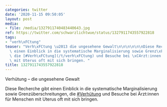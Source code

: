 ```yaml
---
categories: twitter
date: '2020-11-15 09:50:05'
layout: post
media:
- file: /media/1327911740483440643.jpg
ref: https://twitter.com/schwarzlichtwue/status/1327911743557922818
tags:
- "verh\xFCtung"
teaser: "Verh\xFCtung \u2013 die ungesehene Gewalt\n\n\n\n\n\nDiese Recherche gibt\
  \ einen Einblick in die systematische Marginalisierung sowie Grenz\xFCberschreitungen,\
  \ die [#Verh\xFCtung](/t/verh\xFCtung) und Besuche bei \xC4rzt:innen f\xFCr Menschen\
  \ mit Uterus oft mit sich bringen. "
title: 1327911743557922818
---
```

Verhütung – die ungesehene Gewalt





Diese Recherche gibt einen Einblick in die systematische Marginalisierung sowie Grenzüberschreitungen, die [#Verhütung](/t/verhütung) und Besuche bei Ärzt:innen für Menschen mit Uterus oft mit sich bringen. 